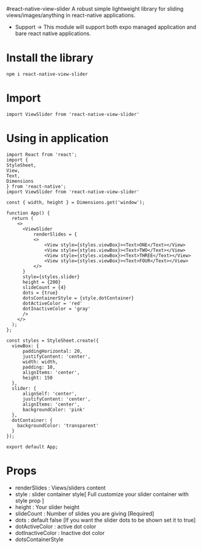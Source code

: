 #react-native-view-slider
A robust simple lightweight library for sliding views/images/anything in react-native applications.

- Support
  -> This module will support both expo managed application and bare react native applications.

# Install the library

    npm i react-native-view-slider

# Import

    import ViewSlider from 'react-native-view-slider'

# Using in application

    import React from 'react';
    import {
    StyleSheet,
    View,
    Text,
    Dimensions
    } from 'react-native';
    import ViewSlider from 'react-native-view-slider'

    const { width, height } = Dimensions.get('window');

    function App() {
      return (
        <>
          <ViewSlider
              renderSlides = {
              <>
                  <View style={styles.viewBox}><Text>ONE</Text></View>
                  <View style={styles.viewBox}><Text>TWO</Text></View>
                  <View style={styles.viewBox}><Text>THREE</Text></View>
                  <View style={styles.viewBox}><Text>FOUR</Text></View>
              </>
          }
          style={styles.slider}
          height = {200}
          slideCount = {4}
          dots = {true}
          dotsContainerStyle = {style.dotContainer} 
          dotActiveColor = 'red'
          dotInactiveColor = 'gray'
          />
        </>
      );
    };

    const styles = StyleSheet.create({
      viewBox: {
          paddingHorizontal: 20,
          justifyContent: 'center',
          width: width,
          padding: 10,
          alignItems: 'center',
          height: 150
      },
      slider: {
          alignSelf: 'center',
          justifyContent: 'center',
          alignItems: 'center',
          backgroundColor: 'pink'
      },
      dotContainer: {
        backgroundColor: 'transparent'
      }
    });

    export default App;


# Props

* renderSlides : Views/sliders content 
* style : slider container style[ Full customize your slider container with style prop ]
* height : Your slider height
* slideCount : Number of slides you are giving [Required]
* dots : default false [If you want the slider dots to be shown set it to true]
* dotActiveColor : active dot color
* dotInactiveColor : Inactive dot color 
* dotsContainerStyle